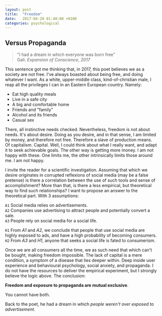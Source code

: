 ```yaml
---
layout: post
title:  "Freedom"
date:   2017-04-20 01:48:08 +0100
categories: psychological
---
```


## Versus Propaganda

> "I had a dream in which everyone was born free"<br> 
Gali. _Expansion of Conscience, 2017_

This sentence got me thinking that, in 2017, this poet believes we as a society are not free. I've always boasted
    about being free, and doing whatever I want. As a white, upper-middle class, kind-of-christian male, I reap all the
    privileges I can in an Eastern European country. Namely:

- Eat high quality meals
- Live in a safe city
- A big and comfortable home
- Friends and "family"
- Alcohol and its friends
- Casual sex

 There, all instinctive needs checked. Nevertheless, freedom is not about needs. It's about desire. Doing as you
    desire, and in that sense, I am limited by money, and therefore not free. Therefore a slave of production means. Of
    capitalism. Capital. Well, I could think about what I really want, and adapt it to seek achievable goals. The other
    way is getting more money. I am not happy with these. One limits me, the other intrinsically limits those around me.
    I am not happy.

I invite the reader for a scientific investigation. Assuming that which we desire originates in corrupted reflexions
    of social media (may be a false pretense) is there a correlation between the use of such tools and sense of
    accomplishment? More than that, is there a less empirical, but theoretical way to find such relationships? I want to
    propose an answer to the theoretical part. With 3 assumptions:


`A1` Social media relies on advertisements.<br>
`A2` Companies use advertising to attract people and potentially convert a sale.<br>
`A3` People rely on social media for a social life.<br>

`H1` From _A1_ and _A2_, we conclude that people that use social media are highly exposed to ads, and have a high probability of becoming consumers.<br>
`H2` From _A3_ and _H1_, anyone that seeks a social life is fated to consumerism.<br>

Once we are all consumers all the time, we as such need that which can't be bought, making freedom impossible. The
lack of capital is a mere condition, a symptom of a disease that lies deeper within. Deep inside user experience and
behavioural psychology, social anxiety, and propaganda. I do not have the resources to deliver the empirical
experiment, but I strongly believe the logic above. The conclusion:

__Freedom and exposure to propaganda are mutual exclusive__.

You cannot have both.

Back to the poet, he had a dream in which _people weren't over exposed to advertisement_.